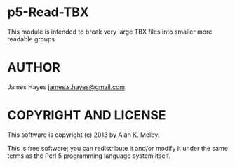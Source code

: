 p5-Read-TBX
===========

This module is intended to break very large TBX files into smaller more readable groups.

# AUTHOR

James Hayes <james.s.hayes@gmail.com>

# COPYRIGHT AND LICENSE

This software is copyright (c) 2013 by Alan K. Melby.

This is free software; you can redistribute it and/or modify it under
the same terms as the Perl 5 programming language system itself.
